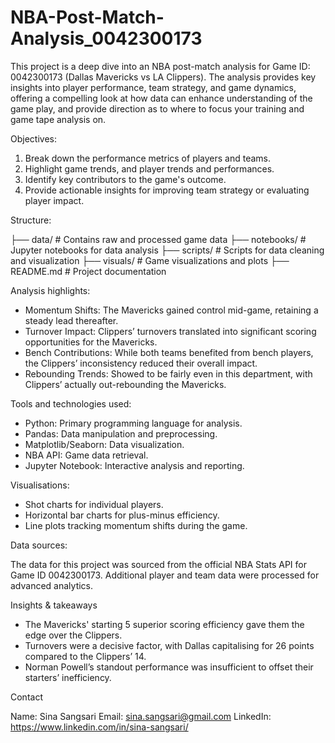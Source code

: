 # NBA-Post-Match-Analysis_0042300173

This project is a deep dive into an NBA post-match analysis for Game ID: 0042300173 (Dallas Mavericks vs LA Clippers). The analysis provides key insights into player performance, team strategy, and game dynamics, offering a compelling look at how data can enhance understanding of the game play, and provide direction as to where to focus your training and game tape analysis on. 

Objectives:

1. Break down the performance metrics of players and teams.
2. Highlight game trends, and player trends and performances.
3. Identify key contributors to the game's outcome.
4. Provide actionable insights for improving team strategy or evaluating player impact.


Structure:

├── data/                 # Contains raw and processed game data
├── notebooks/            # Jupyter notebooks for data analysis
├── scripts/              # Scripts for data cleaning and visualization
├── visuals/              # Game visualizations and plots
├── README.md             # Project documentation


Analysis highlights:

- Momentum Shifts: The Mavericks gained control mid-game, retaining a steady lead thereafter.
- Turnover Impact: Clippers’ turnovers translated into significant scoring opportunities for the Mavericks.
- Bench Contributions: While both teams benefited from bench players, the Clippers’ inconsistency reduced their overall impact.
- Rebounding Trends: Showed to be fairly even in this department, with Clippers’ actually out-rebounding the Mavericks. 



Tools and technologies used:

- Python: Primary programming language for analysis.
- Pandas: Data manipulation and preprocessing.
- Matplotlib/Seaborn: Data visualization.
- NBA API: Game data retrieval.
- Jupyter Notebook: Interactive analysis and reporting.


Visualisations:

- Shot charts for individual players.
- Horizontal bar charts for plus-minus efficiency.
- Line plots tracking momentum shifts during the game.


Data sources:

The data for this project was sourced from the official NBA Stats API for Game ID 0042300173. Additional player and team data were processed for advanced analytics.


Insights & takeaways

- The Mavericks' starting 5 superior scoring efficiency gave them the edge over the Clippers.
- Turnovers were a decisive factor, with Dallas capitalising for 26 points compared to the Clippers’ 14.
- Norman Powell’s standout performance was insufficient to offset their starters’ inefficiency.


Contact

Name: Sina Sangsari
Email: sina.sangsari@gmail.com
LinkedIn: https://www.linkedin.com/in/sina-sangsari/
